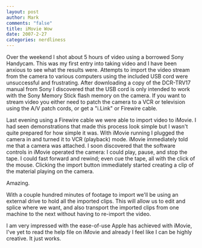 ```yaml
--- 
layout: post
author: Mark
comments: "false"
title: iMovie Wow
date: 2007-2-27
categories: nerdliness
---
```

Over the weekend I shot about 5 hours of video using a borrowed Sony Handycam. This was my first entry into taking video and I have been anxious to see what the results were. Attempts to import the video stream from the camera to various computers using the included USB cord were unsuccessful and frustrating. After downloading a copy of the DCR-TRV17 manual from Sony I discovered that the USB cord is only intended to work with the Sony Memory Stick flash memory on the camera. If you want to stream video you either need to patch the camera to a VCR or television using the A/V patch cords, or get a "i.Link" or Firewire cable.

Last evening using a Firewire cable we were able to import video to iMovie. I had seen demonstrations that made this process look simple but I wasn't quite prepared for how simple it was. With iMovie running I plugged the camera in and turned it to VCR (playback) mode. iMovie immediately told me that a camera was attached. I soon discovered that the software controls in iMovie operated the camera: I could play, pause, and stop the tape. I could fast forward and rewind; even cue the tape, all with the click of the mouse. Clicking the import button immediately started creating a clip of the material playing on the camera.

Amazing.

With a couple hundred minutes of footage to import we'll be using an external drive to hold all the imported clips. This will allow us to edit and splice where we want, and also transport the imported clips from one machine to the next without having to re-import the video.

I am very impressed with the ease-of-use Apple has achieved with iMovie, I've yet to read the help file on iMovie and already I feel like I can be highly creative.  It just works.
